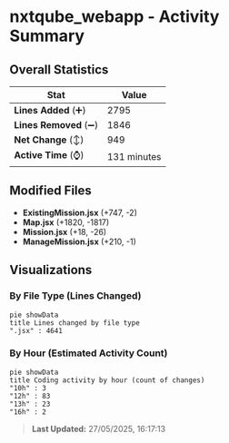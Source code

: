# nxtqube_webapp - Activity Summary 

## Overall Statistics

| Stat                   | Value                                                             |
| ---------------------- | ----------------------------------------------------------------- |
| **Lines Added** (➕)   | 2795                                          |
| **Lines Removed** (➖) | 1846                                        |
| **Net Change** (↕)    | 949                |
| **Active Time** (⌚)   | 131 minutes |


## Modified Files
- **ExistingMission.jsx** (+747, -2)
- **Map.jsx** (+1820, -1817)
- **Mission.jsx** (+18, -26)
- **ManageMission.jsx** (+210, -1)

## Visualizations

### By File Type (Lines Changed)

```mermaid
pie showData
title Lines changed by file type
".jsx" : 4641
```

### By Hour (Estimated Activity Count)

```mermaid
pie showData
title Coding activity by hour (count of changes)
"10h" : 3
"12h" : 83
"13h" : 23
"16h" : 2
```


> **Last Updated:** 27/05/2025, 16:17:13